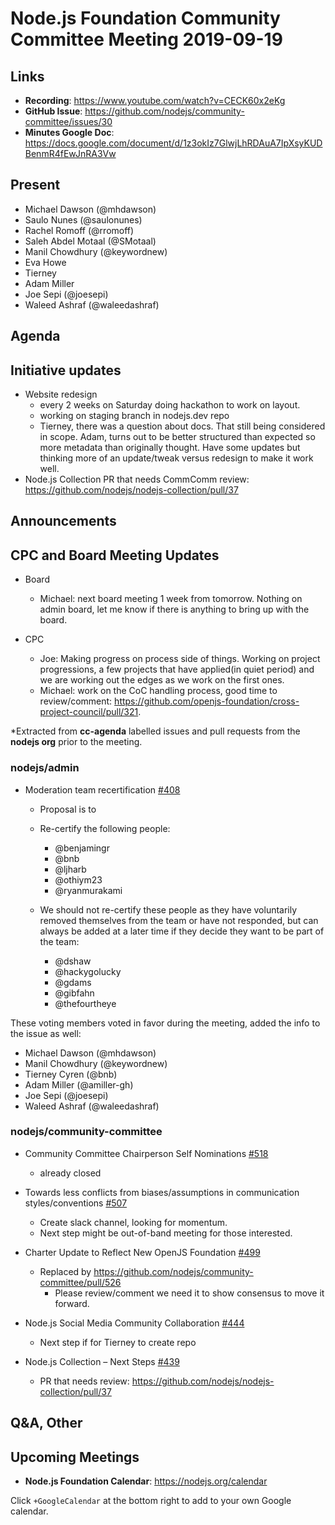 # Node.js Foundation Community Committee Meeting 2019-09-19

## Links

- **Recording**: https://www.youtube.com/watch?v=CECK60x2eKg
- **GitHub Issue**: https://github.com/nodejs/community-committee/issues/30
- **Minutes Google Doc**: https://docs.google.com/document/d/1z3okIz7GlwjLhRDAuA7IpXsyKUDBenmR4fEwJnRA3Vw

## Present

* Michael Dawson (@mhdawson)
* Saulo Nunes (@saulonunes)
* Rachel Romoff (@rromoff)
* Saleh Abdel Motaal (@SMotaal)
* Manil Chowdhury (@keywordnew)
* Eva Howe
* Tierney
* Adam Miller
* Joe Sepi (@joesepi)
* Waleed Ashraf (@waleedashraf)

## Agenda

## Initiative updates

* Website redesign
  * every 2 weeks on Saturday doing hackathon to work on layout.
  * working on staging branch in nodejs.dev repo
  * Tierney, there was a question about docs. That still being considered in scope. Adam,
     turns out to be better structured than expected so more metadata than originally
     thought. Have some updates but thinking more of an update/tweak versus redesign to make it work well.
* Node.js Collection PR that needs CommComm review: https://github.com/nodejs/nodejs-collection/pull/37

## Announcements

## CPC and Board Meeting Updates

* Board
  * Michael: next board meeting 1 week from tomorrow.  Nothing on admin board, let me know
    if there is anything to bring up with the board. 

* CPC
  * Joe: Making progress on process side of things. Working on project progressions, a few
    projects that have applied(in quiet period) and we are working out the edges as we work on 
    the first ones.
  * Michael: work on the CoC handling process, good time to review/comment: https://github.com/openjs-foundation/cross-project-council/pull/321.


*Extracted from **cc-agenda** labelled issues and pull requests from the **nodejs org** prior to the meeting.

### nodejs/admin

* Moderation team recertification [#408](https://github.com/nodejs/admin/issues/408)
   * Proposal is to 
    * Re-certify the following people:
      * @benjamingr
      * @bnb
      * @ljharb
      * @othiym23
      * @ryanmurakami

  * We should not re-certify these people as they have voluntarily removed themselves from the team
    or have not responded, but can always be added at a later time if they decide they want to be
    part of the team:
      * @dshaw
      * @hackygolucky
      * @gdams
      * @gibfahn
      * @thefourtheye 

These voting members voted in favor during the meeting, added the info to the issue as well:

* Michael Dawson (@mhdawson)
* Manil Chowdhury (@keywordnew)
* Tierney Cyren (@bnb)
* Adam Miller (@amiller-gh)
* Joe Sepi (@joesepi)
* Waleed Ashraf (@waleedashraf)

### nodejs/community-committee

* Community Committee Chairperson Self Nominations [#518](https://github.com/nodejs/community-committee/issues/518)
  *  already closed

* Towards less conflicts from biases/assumptions in communication styles/conventions [#507](https://github.com/nodejs/community-committee/issues/507)
  * Create slack channel, looking for momentum.
  * Next step might be out-of-band meeting for those interested.

* Charter Update to Reflect New OpenJS Foundation [#499](https://github.com/nodejs/community-committee/issues/499)
  *  Replaced by https://github.com/nodejs/community-committee/pull/526
     * Please review/comment we need it to show consensus to move it forward.

* Node.js Social Media Community Collaboration [#444](https://github.com/nodejs/community-committee/issues/444)
  * Next step if for Tierney to create repo

* Node.js Collection – Next Steps [#439](https://github.com/nodejs/community-committee/issues/439)
  * PR that needs review: https://github.com/nodejs/nodejs-collection/pull/37

## Q&A, Other

## Upcoming Meetings

* **Node.js Foundation Calendar**: https://nodejs.org/calendar

Click `+GoogleCalendar` at the bottom right to add to your own Google calendar.
